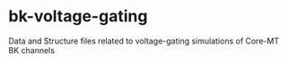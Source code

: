 # bk-voltage-gating
Data and Structure files related to voltage-gating simulations of Core-MT BK channels
